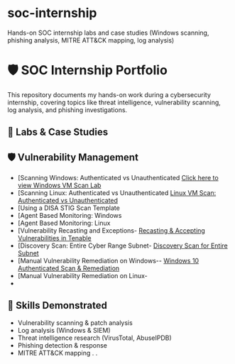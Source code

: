 # soc-internship
Hands-on SOC internship labs and case studies (Windows scanning, phishing analysis, MITRE ATT&amp;CK mapping, log analysis)

# 🛡️ SOC Internship Portfolio

This repository documents my hands-on work during a cybersecurity internship, covering topics like threat intelligence, vulnerability scanning, log analysis, and phishing investigations.  

## 📂 Labs & Case Studies

## 🛡️ Vulnerability Management
- [Scanning Windows: Authenticated vs Unauthenticated [Click here to view Windows VM Scan Lab](windows-scan-auth-vs-unauth.md)
- [Scanning Linux: Authenticated vs Unauthenticated [Linux VM Scan: Authenticated vs Unauthenticated](./linux-scan-auth-vs-unauth.md)
- [Using a DISA STIG Scan Template
- [Agent Based Monitoring: Windows
- [Agent Based Monitoring: Linux 
- [Vulnerability Recasting and Exceptions- [Recasting & Accepting Vulnerabilities in Tenable](./Recasting%20%26%20Accepting%20Vulnerabilities%20in%20Tenable.md)
- [Discovery Scan: Entire Cyber Range Subnet- [Discovery Scan for Entire Subnet](./discovery-scan-subnet.md)
- [Manual Vulnerability Remediation on Windows-- [Windows 10 Authenticated Scan & Remediation](./windows10-auth-scan-remediation.md)
- [Manual Vulnerability Remediation on Linux-
-  










## 🧠 Skills Demonstrated
- Vulnerability scanning & patch analysis  
- Log analysis (Windows & SIEM)  
- Threat intelligence research (VirusTotal, AbuseIPDB)  
- Phishing detection & response  
- MITRE ATT&CK mapping  . .
